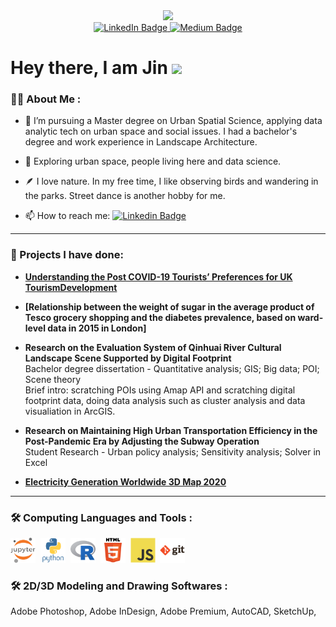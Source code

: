 <div id="header" align="center">
  <img src="https://media.giphy.com/media/AXtFMwP1ZvjZSBtmGk/giphy.gif" width="150"/>
</div>


<div id="badges" align="center">
  <a href="https://www.linkedin.com/in/jinjiang22">
    <img src="https://img.shields.io/badge/LinkedIn-blue?style=for-the-badge&logo=linkedin&logoColor=white" alt="LinkedIn Badge"/>
  </a>
  <a href="https://medium.com/@jiangjin9909">
    <img src="https://img.shields.io/badge/Medium-black?style=for-the-badge&logo=medium&logoColor=white" alt="Medium Badge"/>
  </a>
</div>

<h1>
  Hey there, I am Jin
  <img src="https://media.giphy.com/media/hvRJCLFzcasrR4ia7z/giphy.gif" width="30px"/>
</h1>

### :woman_technologist: About Me :

- :telescope: I’m pursuing a Master degree on Urban Spatial Science, applying data analytic tech on urban space and social issues. I had a bachelor's degree and work experience in Landscape Architecture.

- :seedling: Exploring urban space, people living here and data science.

- :feather: I love nature. In my free time, I like observing birds and wandering in the parks. Street dance is another hobby for me.

- :mailbox: How to reach me: [![Linkedin Badge](https://img.shields.io/badge/-Jin-blue?style=flat&logo=Linkedin&logoColor=white)](https://www.linkedin.com/in/jinjiang22)

---
### :star2: Projects I have done:
- **[Understanding the Post COVID-19 Tourists’ Preferences for UK TourismDevelopment](https://github.com/JinJiang22/fsds_GroupWork/blob/main/Policy-Briefing.pdf)**

- __[Relationship between the weight of sugar in the average product of Tesco grocery shopping and the diabetes prevalence, based on ward-level data in 2015 in London]__


- __Research on the Evaluation System of Qinhuai River Cultural Landscape Scene Supported by Digital Footprint__  
Bachelor degree dissertation - Quantitative analysis; GIS; Big data; POI; Scene theory  
Brief intro: scratching POIs using Amap API and scratching digital footprint data, doing data analysis such as cluster analysis and data visualiation in ArcGIS.

- __Research on Maintaining High Urban Transportation Efficiency in the Post-Pandemic Era by Adjusting the Subway Operation__  
Student Research - Urban policy analysis; Sensitivity analysis; Solver in Excel

- __[Electricity Generation Worldwide 3D Map 2020]()__


---

### :hammer_and_wrench: Computing Languages and Tools :

<div>
  <img src="https://github.com/devicons/devicon/blob/master/icons/jupyter/jupyter-original-wordmark.svg" title="Jupyter" alt="Jupyter" width="40" height="40"/>&nbsp;
   <img src="https://github.com/devicons/devicon/blob/master/icons/python/python-original-wordmark.svg" title="Python" alt="Python" width="40" height="40"/>&nbsp;
   <img src="https://github.com/devicons/devicon/blob/master/icons/r/r-original.svg" title="R" alt="R" width="40" height="40"/>&nbsp; 
  <img src="https://github.com/devicons/devicon/blob/master/icons/html5/html5-original-wordmark.svg" title="HTML5" alt="HTML" width="40" height="40"/>&nbsp;
  <img src="https://github.com/devicons/devicon/blob/master/icons/javascript/javascript-original.svg" title="JavaScript" alt="JavaScript" width="40" height="40"/>&nbsp;

  <img src="https://github.com/devicons/devicon/blob/master/icons/git/git-original-wordmark.svg" title="Git" alt="Git" width="40" height="40"/>
</div>

### :hammer_and_wrench: 2D/3D Modeling and Drawing Softwares :
Adobe Photoshop, Adobe InDesign, Adobe Premium, AutoCAD, SketchUp, 


